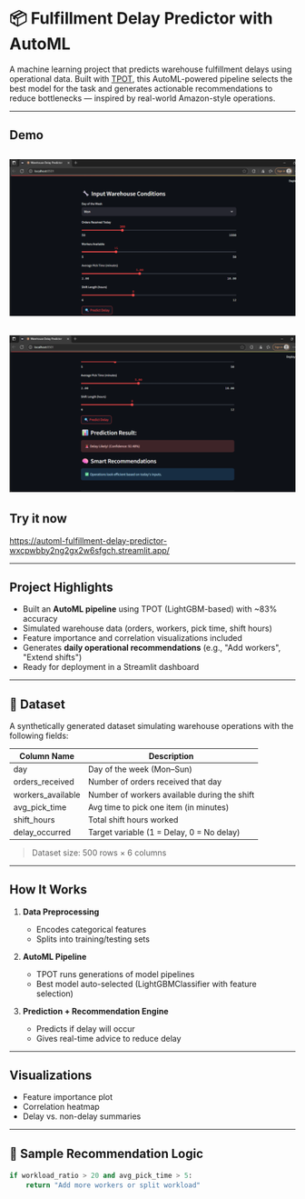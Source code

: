 

# 📦 Fulfillment Delay Predictor with AutoML

A machine learning project that predicts warehouse fulfillment delays using operational data. Built with [TPOT](https://epistasislab.github.io/tpot/), this AutoML-powered pipeline selects the best model for the task and generates actionable recommendations to reduce bottlenecks — inspired by real-world Amazon-style operations.

---

## Demo

![image](https://github.com/athiraa12/automl-fulfillment-delay-predictor/blob/main/demo/Screenshot%202025-07-23%20013450.png?raw=true)
---
![image](https://github.com/athiraa12/automl-fulfillment-delay-predictor/blob/main/demo/Screenshot%202025-07-23%20013550.png?raw=true)
---
## Try it now
https://automl-fulfillment-delay-predictor-wxcpwbby2ng2gx2w6sfgch.streamlit.app/

---
## Project Highlights

- Built an **AutoML pipeline** using TPOT (LightGBM-based) with ~83% accuracy
- Simulated warehouse data (orders, workers, pick time, shift hours)
- Feature importance and correlation visualizations included
- Generates **daily operational recommendations** (e.g., "Add workers", "Extend shifts")
- Ready for deployment in a Streamlit dashboard

---

## 📁 Dataset

A synthetically generated dataset simulating warehouse operations with the following fields:

| Column Name        | Description                                       |
|--------------------|---------------------------------------------------|
| day                | Day of the week (Mon–Sun)                         |
| orders_received    | Number of orders received that day                |
| workers_available  | Number of workers available during the shift      |
| avg_pick_time      | Avg time to pick one item (in minutes)            |
| shift_hours        | Total shift hours worked                          |
| delay_occurred     | Target variable (1 = Delay, 0 = No delay)         |

> Dataset size: 500 rows × 6 columns

---

## How It Works

1. **Data Preprocessing**  
   - Encodes categorical features  
   - Splits into training/testing sets  
   
2. **AutoML Pipeline**  
   - TPOT runs generations of model pipelines  
   - Best model auto-selected (LightGBMClassifier with feature selection)  
   
3. **Prediction + Recommendation Engine**  
   - Predicts if delay will occur  
   - Gives real-time advice to reduce delay

---

## Visualizations

- Feature importance plot
- Correlation heatmap
- Delay vs. non-delay summaries

---

## 🧠 Sample Recommendation Logic

```python
if workload_ratio > 20 and avg_pick_time > 5:
    return "Add more workers or split workload"
